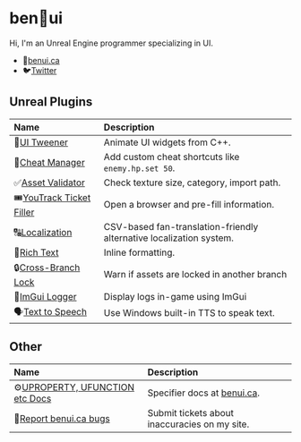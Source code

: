 # ben🌱ui

Hi, I'm an Unreal Engine programmer specializing in UI.

- 🌱[benui.ca](https://benui.ca/?utm_medium=social&utm_source=GitHub)
- 🐦[Twitter](https://twitter.com/_benui)

## Unreal Plugins

|Name|Description|
|:------------- |:-------------|
| 💨[UI Tweener](https://github.com/benui-dev/UE-BUITween) | Animate UI widgets from C++. |
| 👾[Cheat Manager](https://github.com/benui-dev/UE-BUICheatManager) | Add custom cheat shortcuts like `enemy.hp.set 50`. |
| ✅[Asset Validator](https://github.com/benui-dev/UE-BUIValidator) | Check texture size, category, import path. |
| 🎟[YouTrack Ticket Filler](https://github.com/BraceYourselfGames/UE-BYGYouTrackFiller) | Open a browser and pre-fill information. |
| 🔠[Localization](https://github.com/BraceYourselfGames/UE-BYGLocalization) | CSV-based fan-translation-friendly alternative localization system. |
| 🎨[Rich Text](https://github.com/BraceYourselfGames/UE-BYGRichText) | Inline formatting. |
| 🔒[Cross-Branch Lock](https://github.com/BraceYourselfGames/UE-BYGCrossBranchLock) | Warn if assets are locked in another branch |
| 📃[ImGui Logger](https://github.com/BraceYourselfGames/UE-BYGImguiLogger) | Display logs in-game using ImGui |
| 🗣[Text to Speech](https://github.com/BraceYourselfGames/UE-BYGTextToSpeech) | Use Windows built-in TTS to speak text. |

## Other

|Name|Description|
|:------------- |:-------------|
| ⚙[UPROPERTY, UFUNCTION etc Docs](https://github.com/benui-dev/UE-Specifier-Docs) | Specifier docs at [benui.ca](https://benui.ca/unreal/uproperty). |
| 🐛[Report benui.ca bugs](https://github.com/benui-dev/benui-site) | Submit tickets about inaccuracies on my site. |

